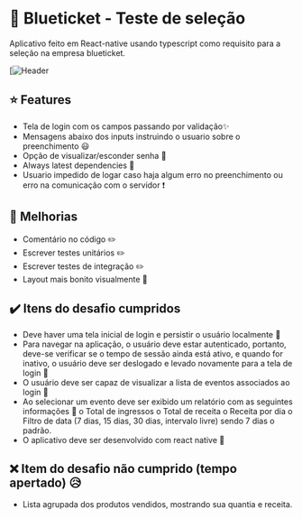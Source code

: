 # :iphone: Blueticket - Teste de seleção
Aplicativo feito em React-native usando typescript como requisito para a seleção na empresa blueticket.

[![Header](https://s3-sa-east-1.amazonaws.com/blueticket/images/img/elementos/logo_topo.png)

## :star: Features

- Tela de login com os campos passando por validação:sparkles:
- Mensagens abaixo dos inputs instruindo o usuario sobre o preenchimento :smiley:
- Opção de visualizar/esconder senha :closed_lock_with_key:
- Always latest dependencies :raised_hands:
- Usuario impedido de logar caso haja algum erro no preenchimento ou erro na comunicação com o servidor :exclamation:

## :memo: Melhorias 

- Comentário no código :pencil2:
- Escrever testes unitários :pencil2:
- Escrever testes de integração :pencil2:
- Layout mais bonito visualmente :eyes:

## :heavy_check_mark: Itens do desafio cumpridos

- Deve haver uma tela inicial de login e persistir o usuário localmente :iphone: 
- Para navegar na aplicação, o usuário deve estar autenticado, portanto, deve-se verificar se o tempo de sessão ainda está ativo, e quando for inativo, o usuário deve ser deslogado e levado novamente para a tela de login :police_car:
- O usuário deve ser capaz de visualizar a lista de eventos associados ao login :eyes:
- Ao selecionar um evento deve ser exibido um relatório com as seguintes informações :bookmark_tabs:
    o Total de ingressos
    o Total de receita
    o Receita por dia
    o Filtro de data (7 dias, 15 dias, 30 dias, intervalo livre) sendo 7 dias o padrão.
- O aplicativo deve ser desenvolvido com react native :iphone: 


## :x: Item do desafio não cumprido (tempo apertado) :disappointed_relieved: 

- Lista agrupada dos produtos vendidos, mostrando sua quantia e receita.
